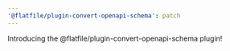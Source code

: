 ```yaml
---
'@flatfile/plugin-convert-openapi-schema': patch
---
```


Introducing the @flatfile/plugin-convert-openapi-schema plugin!
